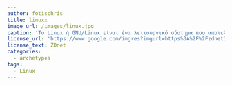 ```yaml
---
author: fotischris
title: linuxx
image_url: /images/linux.jpg
caption: 'Το Linux ή GNU/Linux είναι ένα λειτουργικό σύστημα που αποτελείται από ελεύθερο λογισμικό. Η χρήση του είναι παρόμοια με αυτή του Unix, αλλά όλος ο πηγαίος κώδικας του έχει γραφτεί από την αρχή ως ελεύθερο λογισμικό υπό την ελεύθερη άδεια χρήσης GNU General Public License.'
license_url: 'https://www.google.com/imgres?imgurl=https%3A%2F%2Fzdnet3.cbsistatic.com%2Fhub%2Fi%2Fr%2F2018%2F07%2F05%2Fd6eeab4f-83fc-4835-bbd4-6e3aacd973b3%2Fthumbnail%2F570x322%2F9c6db37cd9889e521df405980e679038%2F5b3bba8060b200b219dee7fa-1280x7201jul052018142815poster.jpg&imgrefurl=https%3A%2F%2Fwww.zdnet.com%2Farticle%2Fwhat-happens-if-you-try-to-take-your-code-out-of-linux%2F&tbnid=mct_Em-PwaBJ9M&vet=12ahUKEwjH-JTMtt7pAhX4wQIHHSjgChUQMygFegUIARCXAg..i&docid=XJQOvnj1pkGNnM&w=570&h=322&q=linux%20code&ved=2ahUKEwjH-JTMtt7pAhX4wQIHHSjgChUQMygFegUIARCXAg'
license_text: ZDnet
categories:
  - archetypes 
tags:
  - Linux
---
```

